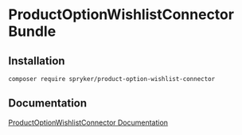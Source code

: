 # ProductOptionWishlistConnector Bundle

## Installation

```
composer require spryker/product-option-wishlist-connector
```

## Documentation

[ProductOptionWishlistConnector Documentation](https://spryker.github.io/product-option-wishlist-connector/index.html)
